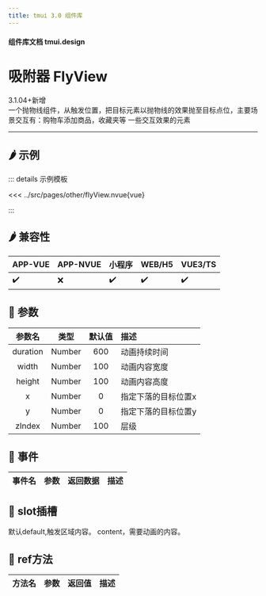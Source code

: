 ```yaml
---
title: tmui 3.0 组件库
---
```


<script setup>
import webview from '../components/mobileWebview.vue'
</script>

#### 组件库文档 tmui.design

# 吸附器 FlyView

3.1.04+新增<br>
一个抛物线组件，从触发位置，把目标元素以抛物线的效果抛至目标点位，主要场景交互有：购物车添加商品，收藏夹等 一些交互效果的元素

---

## :hot_pepper: 示例

<webview url="https://tmui.design/h5/#/pages/other/flyView"></webview>

::: details 示例模板

<<< ../src/pages/other/flyView.nvue{vue}

:::

## :hot_pepper: 兼容性

| APP-VUE | APP-NVUE | 小程序 | WEB/H5 | VUE3/TS |
| --- | --- | --- | --- | --- |
| :heavy_check_mark: | :x: | :heavy_check_mark: | :heavy_check_mark: | :heavy_check_mark: |

## :seedling: 参数

| 参数名 | 类型 | 默认值 | 描述 |
| :--: | :--: | :--: | :-- |
| duration  | Number        | 600    | 动画持续时间   |
| width  | Number        | 100    | 动画内容宽度   |
| height  | Number        | 100    | 动画内容高度   |
| x  | Number        | 0    | 指定下落的目标位置x   |
| y  | Number        | 0    | 指定下落的目标位置y    |
| zIndex  | Number        | 100    | 层级    |

## :rose: 事件
| 事件名 | 参数 | 返回数据 | 描述 |
| --- | --- | --- | --- |

## :corn: slot插槽
默认default,触发区域内容。
content，需要动画的内容。

## :green_salad: ref方法
| 方法名 | 参数 | 返回值 | 描述 |
| :--: | :--: | :--: | :-- |

